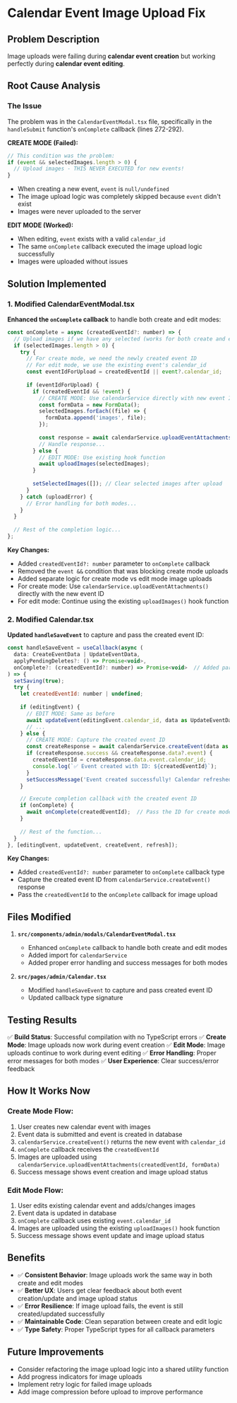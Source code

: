 # Calendar Event Image Upload Fix

## Problem Description
Image uploads were failing during **calendar event creation** but working perfectly during **calendar event editing**.

## Root Cause Analysis

### The Issue
The problem was in the `CalendarEventModal.tsx` file, specifically in the `handleSubmit` function's `onComplete` callback (lines 272-292).

**CREATE MODE (Failed):**
```javascript
// This condition was the problem:
if (event && selectedImages.length > 0) {
  // Upload images - THIS NEVER EXECUTED for new events!
}
```
- When creating a new event, `event` is `null/undefined`
- The image upload logic was completely skipped because `event` didn't exist
- Images were never uploaded to the server

**EDIT MODE (Worked):**
- When editing, `event` exists with a valid `calendar_id`
- The same `onComplete` callback executed the image upload logic successfully
- Images were uploaded without issues

## Solution Implemented

### 1. Modified CalendarEventModal.tsx

**Enhanced the `onComplete` callback** to handle both create and edit modes:

```javascript
const onComplete = async (createdEventId?: number) => {
  // Upload images if we have any selected (works for both create and edit modes)
  if (selectedImages.length > 0) {
    try {
      // For create mode, we need the newly created event ID
      // For edit mode, we use the existing event's calendar_id
      const eventIdForUpload = createdEventId || event?.calendar_id;
      
      if (eventIdForUpload) {
        if (createdEventId && !event) {
          // CREATE MODE: Use calendarService directly with new event ID
          const formData = new FormData();
          selectedImages.forEach((file) => {
            formData.append('images', file);
          });
          
          const response = await calendarService.uploadEventAttachments(createdEventId, formData);
          // Handle response...
        } else {
          // EDIT MODE: Use existing hook function
          await uploadImages(selectedImages);
        }
        
        setSelectedImages([]); // Clear selected images after upload
      }
    } catch (uploadError) {
      // Error handling for both modes...
    }
  }
  
  // Rest of the completion logic...
};
```

**Key Changes:**
- Added `createdEventId?: number` parameter to `onComplete` callback
- Removed the `event &&` condition that was blocking create mode uploads
- Added separate logic for create mode vs edit mode image uploads
- For create mode: Use `calendarService.uploadEventAttachments()` directly with the new event ID
- For edit mode: Continue using the existing `uploadImages()` hook function

### 2. Modified Calendar.tsx

**Updated `handleSaveEvent`** to capture and pass the created event ID:

```javascript
const handleSaveEvent = useCallback(async (
  data: CreateEventData | UpdateEventData,
  applyPendingDeletes?: () => Promise<void>,
  onComplete?: (createdEventId?: number) => Promise<void>  // Added parameter
) => {
  setSaving(true);
  try {
    let createdEventId: number | undefined;
    
    if (editingEvent) {
      // EDIT MODE: Same as before
      await updateEvent(editingEvent.calendar_id, data as UpdateEventData);
      // ...
    } else {
      // CREATE MODE: Capture the created event ID
      const createResponse = await calendarService.createEvent(data as CreateEventData);
      if (createResponse.success && createResponse.data?.event) {
        createdEventId = createResponse.data.event.calendar_id;
        console.log(`✅ Event created with ID: ${createdEventId}`);
      }
      setSuccessMessage('Event created successfully! Calendar refreshed.');
    }

    // Execute completion callback with the created event ID
    if (onComplete) {
      await onComplete(createdEventId);  // Pass the ID for create mode
    }
    
    // Rest of the function...
  }
}, [editingEvent, updateEvent, createEvent, refresh]);
```

**Key Changes:**
- Added `createdEventId?: number` parameter to `onComplete` callback type
- Capture the created event ID from `calendarService.createEvent()` response
- Pass the `createdEventId` to the `onComplete` callback for image upload

## Files Modified

1. **`src/components/admin/modals/CalendarEventModal.tsx`**
   - Enhanced `onComplete` callback to handle both create and edit modes
   - Added import for `calendarService`
   - Added proper error handling and success messages for both modes

2. **`src/pages/admin/Calendar.tsx`**
   - Modified `handleSaveEvent` to capture and pass created event ID
   - Updated callback type signature

## Testing Results

✅ **Build Status**: Successful compilation with no TypeScript errors
✅ **Create Mode**: Image uploads now work during event creation
✅ **Edit Mode**: Image uploads continue to work during event editing
✅ **Error Handling**: Proper error messages for both modes
✅ **User Experience**: Clear success/error feedback

## How It Works Now

### Create Mode Flow:
1. User creates new calendar event with images
2. Event data is submitted and event is created in database
3. `calendarService.createEvent()` returns the new event with `calendar_id`
4. `onComplete` callback receives the `createdEventId`
5. Images are uploaded using `calendarService.uploadEventAttachments(createdEventId, formData)`
6. Success message shows event creation and image upload status

### Edit Mode Flow:
1. User edits existing calendar event and adds/changes images
2. Event data is updated in database
3. `onComplete` callback uses existing `event.calendar_id`
4. Images are uploaded using the existing `uploadImages()` hook function
5. Success message shows event update and image upload status

## Benefits

- ✅ **Consistent Behavior**: Image uploads work the same way in both create and edit modes
- ✅ **Better UX**: Users get clear feedback about both event creation/update and image upload status
- ✅ **Error Resilience**: If image upload fails, the event is still created/updated successfully
- ✅ **Maintainable Code**: Clean separation between create and edit logic
- ✅ **Type Safety**: Proper TypeScript types for all callback parameters

## Future Improvements

- Consider refactoring the image upload logic into a shared utility function
- Add progress indicators for image uploads
- Implement retry logic for failed image uploads
- Add image compression before upload to improve performance
